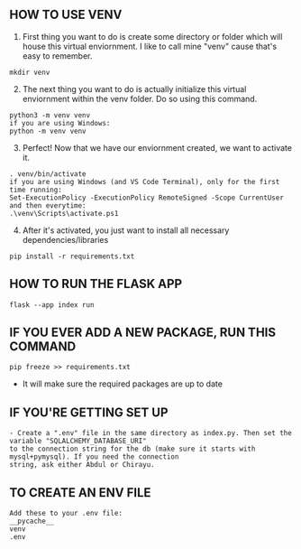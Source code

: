 ## HOW TO USE VENV

1. First thing you want to do is create some directory or folder which will house this virtual enviornment. I like to call mine "venv" cause that's easy to remember.
```
mkdir venv
```
2. The next thing you want to do is actually initialize this virtual enviornment within the venv folder. Do so using this command.
```
python3 -m venv venv
if you are using Windows:
python -m venv venv
```
3. Perfect! Now that we have our enviornment created, we want to activate it.
```
. venv/bin/activate
if you are using Windows (and VS Code Terminal), only for the first time running:
Set-ExecutionPolicy -ExecutionPolicy RemoteSigned -Scope CurrentUser
and then everytime:
.\venv\Scripts\activate.ps1
```
4. After it's activated, you just want to install all necessary dependencies/libraries
```
pip install -r requirements.txt
```

## HOW TO RUN THE FLASK APP
```
flask --app index run
```


## IF YOU EVER ADD A NEW PACKAGE, RUN THIS COMMAND
```
pip freeze >> requirements.txt
```
- It will make sure the required packages are up to date

## IF YOU'RE GETTING SET UP
```
- Create a ".env" file in the same directory as index.py. Then set the variable "SQLALCHEMY_DATABASE_URI"
to the connection string for the db (make sure it starts with mysql+pymysql). If you need the connection 
string, ask either Abdul or Chirayu.
```

## TO CREATE AN ENV FILE
```
Add these to your .env file: 
__pycache__
venv
.env
```
